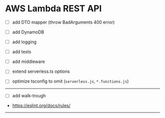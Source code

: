 # AWS Lambda REST API

-   [ ] add DTO mapper (throw BadArguments 400 error)
-   [ ] add DynamoDB
-   [ ] add logging
-   [ ] add tests
-   [ ] add middleware
-   [ ] extend serverless.ts options

-   [ ] optimize tsconfig to omit (`serverless.js`, `*.functions.js`)

---

-   [ ] add walk-trough

-   https://eslint.org/docs/rules/

---
